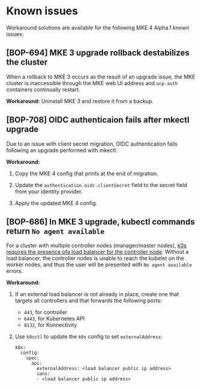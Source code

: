 # Known issues

Workaround solutions are available for the following MKE 4 Alpha.1 known
issues:

## [BOP-694] MKE 3 upgrade rollback destabilizes the cluster

When a rollback to MKE 3 occurs as the result of an upgrade issue, the MKE
cluster is inaccessible through the MKE web UI address and ``ucp-auth``
containers continually restart.

**Workaround:** Uninstall MKE 3 and restore it from a backup.

## [BOP-708] OIDC authenticaion fails after mkectl upgrade

Due to an issue with client secret migration, OIDC authentication fails
following an upgrade performed with mkectl.

**Workaround:**

1. Copy the MKE 4 config that prints at the end of migration.

2. Update the ``authentication.oidc.clientSecret`` field to the secret field
   from your identity provider.

3. Apply the updated MKE 4 config.

## [BOP-686] In MKE 3 upgrade, kubectl commands return ``No agent available``

For a cluster with multiple controller nodes (manager/master nodes), [k0s
requires the presence ofa load balancer for the controller
node](https://docs.k0sproject.io/head/high-availability/ ). Without a load
balancer, the controller nodes is unable to reach the kubelet on the worker
nodes, and thus the user will be presented with ``No agent available`` errors.

**Workaround:**

1. If an external load balancer is not already in place, create one that
   targets all controllers and that forwards the following ports:

   - `443`, for controller
   - `6443`, for Kubernetes API
   - `8132`, for Konnectivity

2. Use `k0sctl` to update the `k0s` config to set `externalAddress`:

   ```
   k0s:
     config:
       spec:
         api:
           externalAddress: <load balancer public ip address>
           sans:
           - <load balancer public ip address>
   ```
